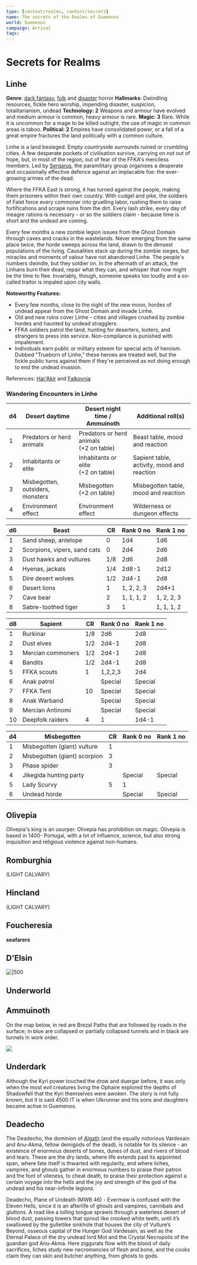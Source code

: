```yaml
---
type: [context/realms, context/secrets]
name: The secrets of the Realms of Guemenos
world: Guemenos
campaign: Arrival
tags: 
---
```


# Secrets for Realms

## Linhe

**Genre**: [dark fantasy](https://5e.tools/book.html#vrgr,-1,dark%20fantasy,0), [folk](https://5e.tools/book.html#vrgr,-1,folk%20horror,0_) and [disaster](https://5e.tools/book.html#vrgr,-1,disaster%20horror,0) horror
**Hallmarks**: Dwindling resources, fickle hero worship, impending disaster, suspicion, totalitarianism, undead
**Technology: 2** Weapons and armour have evolved and medium armour is common, heavy armour is rare.
**Magic: 3** Rare. While it is uncommon for a mage to be killed outright, the use of magic in common areas is taboo.
**Political: 2** Empires have consolidated power, or a fall of a great empire fractures the land politically with a common culture.

Linhe is a land besieged. Empty countryside surrounds ruined or crumbling cities. A few desperate pockets of civilisation survive, carrying on not out of hope, but, in most of the region, out of fear of the FFKA's merciless members. Led by [Sergarus](sergarus.md), the paramilitary group organises a desperate and occasionally effective defence against an implacable foe: the ever-growing armies of the dead.

Where the FFKA East is strong, it has turned against the people, making them prisoners within their own country. With cudgel and pike, the soldiers of Falet force every commoner into gruelling labor, rushing them to raise fortifications and scrape ruins from the dirt. Every lash strike, every day of meagre rations is necessary - or so the soldiers claim - because time is short and the undead are coming.

Every few months a new zombie legion issues from the Ghost Domain through caves and cracks in the wastelands. Never emerging from the same place twice, the horde sweeps across the land, drawn to the densest populations of the living. Causalities stack up during the zombie sieges, but miracles and moments of valour have not abandoned Linhe. The people's numbers dwindle, but they soldier on. In the aftermath of an attack, the Linhans burn their dead, repair what they can, and whisper that now might be the time to flee. Invariably, though, someone speaks too loudly and a so-called traitor is impaled upon city walls.

**Noteworthy Features:**
- Every few months, close to the night of the new moon, hordes of undead appear from the Ghost Domain and invade Linhe.
- Old and new ruins cover Linhe - cities and villages crushed by zombie hordes and haunted by undead stragglers.
- FFKA soldiers patrol the land, hunting for deserters, looters, and strangers to press into service. Non-compliance is punished with impalement.
- Individuals earn public or military esteem for special acts of heroism. Dubbed "Trueborn of Linhe," these heroes are treated well, but the fickle public turns against them if they're perceived as not doing enough to end the undead invasion.

References: [Har'Akir](https://5e.tools/book.html#vrgr,-1,har'akir,1) and [Falkovnia](https://5e.tools/book.html#vrgr,-1,falkovnia,0)

### Wandering Encounters in Linhe

| d4  | Desert daytime                   | Desert night time / Ammuinoth           | Additional roll(s)                         |
| --- | -------------------------------- | --------------------------------------- | ------------------------------------------ |
| 1   | Predators or herd animals        | Predators or herd animals</br>(+2 on table) | Beast table, mood and reaction             |
| 2   | Inhabitants or elite             | Inhabitants or elite</br>(+2 on table)      | Sapient table, activity, mood and reaction |
| 3   | Misbegotten, outsiders, monsters | Misbegotten</br>(+2 on table)               | Misbegotten table, mood and reaction       |
| 4   | Environment effect               | Environment effect                      | Wilderness or dungeon effects              |

| d6  | Beast                        | CR  | Rank 0 no  | Rank 1 no  |
| --- | ---------------------------- | --- | ---------- | ---------- |
| 1   | Sand sheep, antelope         | 0   | 1d4        | 1d6        |
| 2   | Scorpions, vipers, sand cats | 0   | 2d4        | 2d6        |
| 3   | Dust hawks and vultures      | 1/8 | 2d6        | 2d8        |
| 4   | Hyenas, jackals              | 1/4 | 2d8-1      | 2d12       |
| 5   | Dire desert wolves           | 1/2 | 2d4-1      | 2d8        |
| 6   | Desert lions                 | 1   | 1, 2, 2, 3 | 2d4+1      |
| 7   | Cave bear                    | 2   | 1, 1, 1, 2 | 1, 2, 2, 3 |
| 8   | Sabre-toothed tiger          | 3   | 1          | 1, 1, 1, 2 |

| d8  | Sapient           | CR  | Rank 0 no | Rank 1 no |
| --- | ----------------- | --- | --------- | --------- |
| 1   | Rurkinar          | 1/8 | 2d6       | 2d8       |
| 2   | Dust elves        | 1/2 | 2d4-1     | 2d8       |
| 3   | Mercian commoners | 1/2 | 2d4-1     | 2d8       |
| 4   | Bandits           | 1/2 | 2d4-1     | 2d8       |
| 5   | FFKA scouts       | 1   | 1,2,2,3   | 2d4       |
| 6   | Anak patrol       |     | Special   | Special   |
| 7   | FFKA Tent         | 10  | Special   | Special   |
| 8   | Anak Warband      |     | Special   | Special   |
| 9   | Mercian Antinomi  |     | Special   | Special   |
| 10  | Deepfolk raiders  | 4   | 1         | 1d4-1     |

| d4  | Misbegotten                  | CR  | Rank 0 no | Rank 1 no |
| --- | ---------------------------- | --- | --------- | --------- |
| 1   | Misbegotten (giant) vulture  | 1   |           |           |
| 2   | Misbegotten (giant) scorpion | 3   |           |           |
| 3   | Phase spider                 | 3   |           |           |
| 4   | Jikegida hunting party       |     | Special   | Special   |
| 5   | Lady Scurvy                  | 5   | 1         |           |
| 6   | Undead horde                 |     | Special   | Special   | 



## Olivepia

Olivepia's king is an usurper. Olivepia has prohibition on magic. Olivepia is based in 1400- Portugal, with a lot of influence, science, but also strong inquisition and religious violence against non-humans.

## Romburghia

(LIGHT CALVARY)

## Hincland

(LIGHT CALVARY)

## Foucheresia

**seafarers**

## D'Elsin

![|500](https://i.imgur.com/1HdHyxC.png)


## Underworld

## Ammuinoth

On the map below, in red are Brezal Paths that are followed by roads in the surface; in blue are collapsed or partially collapsed tunnels and in black are tunnels in work order. 

![](https://i.imgur.com/1s32LJn.jpg)


## Underdark

Although the Kyri power touched the drow and duergar before, it was only when the most evil creatures living the Ophaire explored the depths of Shadowfell that the Kyri themselves were awoken. The story is not fully known, but it is said 4500 IT is when Ulkrunnar and his sons and daughters became active in Guemenos.

## Deadecho

The Deadecho, the dominion of [Algath](../context/religions.md#Algath) (and the equally notorious Vardesain and Anu-Akma, fellow demigods of the dead), is notable for its silence - an existence of enormous deserts of bones, dunes of dust, and rivers of blood and tears. These are the dry lands, where life extends past its appointed span, where fate itself is thwarted with regularity, and where liches, vampires, and ghouls gather in enormous numbers to praise their patron and the font of vileness, to cheat death, to praise their protection against a certain voyage into the hells and the joy and strength of the god of the undead and his near-infinite legions.

Deadecho, Plane of Undeath (MWB 46) - Evermaw is confused with the Eleven Hells, since it is an afterlife of ghouls and vampires, cannibals and gluttons. A road like a lolling tongue sprawls through a waterless desert of blood dust, passing towers that sprout like crooked white teeth, until it’s swallowed by the gulletlike sinkhole that houses the city of Vulture’s Beyond, osseous capital of the Hunger God Vardesain, as well as the Eternal Palace of the dry undead lord Mot and the Crystal Necropolis of the guardian god Anu-Akma. Here ziggurats flow with the blood of daily sacrifices, liches study new necromancies of flesh and bone, and the cooks claim they can skin and butcher anything, from ghosts to gods.